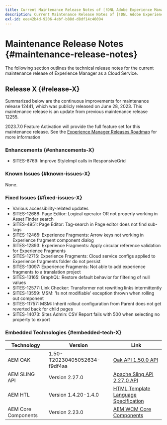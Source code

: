 ```yaml
---
title: Current Maintenance Release Notes of [!DNL Adobe Experience Manager] as a Cloud Service.
description: Current Maintenance Release Notes of [!DNL Adobe Experience Manager] as a Cloud Service.
exl-id: eee42b4d-9206-4ebf-b88d-d8df14c46094
---
```

# Maintenance Release Notes {#maintenance-release-notes}

The following section outlines the technical release notes for the current maintenance release of Experience Manager as a Cloud Service.

## Release X {#release-X}
 
Summarized below are the continuous improvements for maintenance release 12441, which was publicly released on June 28, 2023. This maintenance release is an update from previous maintenance release 12255.

2023.7.0 Feature Activation will provide the full feature set for this maintenance release. See the [Experience Manager Releases Roadmap](https://experienceleague.adobe.com/docs/experience-manager-release-information/aem-release-updates/update-releases-roadmap.html) for more information

### Enhancements {#enhancements-X}

- SITES-8769: Improve StyleImpl calls in ResponsiveGrid

### Known Issues {#known-issues-X}

None.

### Fixed Issues {#fixed-issues-X}

- Various accessibility-related updates
- SITES-12688: Page Editor: Logical operator OR not properly working in Asset Finder search
- SITES-4951: Page Editor: Tag-search in Page editor does not find sub-tags
- SITES-12465: Experience Fragments: Arrow keys not working in Experience fragment component dialog
- SITES-12893: Experience Fragments: Apply circular reference validation for Experience Fragments
- SITES-12715: Experience Fragments: Cloud service configs applied to Experience fragments folder do not persist
- SITES-13097: Experience Fragments: Not able to add experience fragments to a translation project
- SITES-13165: GraphQL: Restore default behavior for filtering of null values
- SITES-12577: Link Checker: Transformer not rewriting links intermittently 
- SITES-13559: MSM: 'Is not modifiable' exception thrown when rolling out component
- SITES-11757: MSM: Inherit rollout configuration from Parent does not get reverted back for child pages
- SITES-14073: Sites Admin: CSV Report fails with 500 when selecting no property to export

### Embedded Technologies {#embedded-tech-X}

|Technology|Version|Link|
|---|---|---|
|AEM OAK |1.50-T20230405052634-f9df4aa|[Oak API 1.50.0 API](https://www.javadoc.io/doc/org.apache.jackrabbit/oak-api/1.50.0/index.html)| 
|AEM SLING API |Version 2.27.0 |[Apache Sling API 2.27.0 API](https://www.javadoc.io/doc/org.apache.sling/org.apache.sling.api/latest/index.html)|
|AEM HTL|Version 1.4.20-1.4.0 |[HTML Template Language Specification](https://github.com/adobe/htl-spec)|
|AEM Core Components|Version 2.23.0|[AEM WCM Core Components](https://github.com/adobe/aem-core-wcm-components)|

